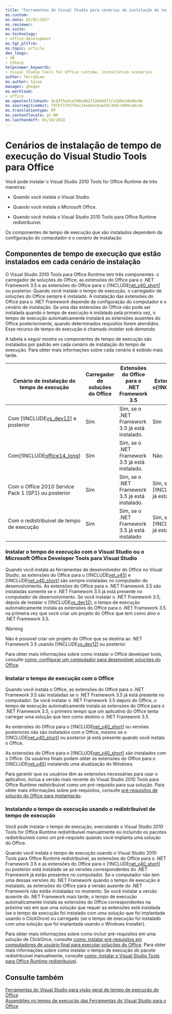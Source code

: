 ```yaml
---
title: "Ferramentas do Visual Studio para cenários de instalação de tempo de execução do Office | Microsoft Docs"
ms.custom: 
ms.date: 02/02/2017
ms.reviewer: 
ms.suite: 
ms.technology:
- office-development
ms.tgt_pltfrm: 
ms.topic: article
dev_langs:
- VB
- CSharp
helpviewer_keywords:
- Visual Studio Tools for Office runtime, installation scenarios
author: TerryGLee
ms.author: tglee
manager: ghogen
ms.workload:
- office
ms.openlocfilehash: 9c63f5e4cef88ed927326b69f1fa389e34b06c8b
ms.sourcegitcommit: f9fbf1f55f9ac14e4e5c6ae58c30dc1800ca6cda
ms.translationtype: MT
ms.contentlocale: pt-BR
ms.lasthandoff: 01/10/2018
---
```

# <a name="visual-studio-tools-for-office-runtime-installation-scenarios"></a>Cenários de instalação de tempo de execução do Visual Studio Tools para Office
  Você pode instalar o Visual Studio 2010 Tools for Office Runtime de três maneiras:  
  
-   Quando você instala o Visual Studio.  
  
-   Quando você instala o Microsoft Office.  
  
-   Quando você instala o Visual Studio 2010 Tools para Office Runtime redistribuível.  
  
 Os componentes de tempo de execução que são instalados dependem da configuração do computador e o cenário de instalação.  
  
## <a name="runtime-components-that-are-installed-in-each-installation-scenario"></a>Componentes de tempo de execução que estão instalados em cada cenário de instalação  
 O Visual Studio 2010 Tools para Office Runtime tem três componentes: o carregador de soluções do Office, as extensões do Office para o .NET Framework 3.5 e as extensões do Office para o [!INCLUDE[net_v40_short](../sharepoint/includes/net-v40-short-md.md)] ou posterior. Quando você instalar o tempo de execução, o carregador de soluções do Office sempre é instalado. A instalação das extensões do Office para o .NET Framework depende da configuração do computador e o cenário de instalação. Se uma das extensões do Office não pode ser instalada quando o tempo de execução é instalado pela primeira vez, o tempo de execução automaticamente instalará as extensões ausentes do Office posteriormente, quando determinados requisitos forem atendidos. Esse recurso de tempo de execução é chamado *instalar sob demanda*.  
  
 A tabela a seguir mostra os componentes de tempo de execução são instalados por padrão em cada cenário de instalação do tempo de execução. Para obter mais informações sobre cada cenário é exibido mais tarde.  
  
|Cenário de instalação do tempo de execução|Carregador de soluções do Office|Extensões do Office para o .NET Framework 3.5|Extensões do Office para o[!INCLUDE[net_v40_short](../sharepoint/includes/net-v40-short-md.md)]|Extensões do Office para o[!INCLUDE[net_v45](../vsto/includes/net-v45-md.md)]|  
|-----------------------------------|----------------------------|--------------------------------------------------|---------------------------------------------------------------------------------------|---------------------------------------------------------------------------|  
|Com [!INCLUDE[vs_dev12](../vsto/includes/vs-dev12-md.md)] e posterior|Sim|Sim, se o .NET Framework 3.5 já está instalado.|Sim|Sim|  
|Com[!INCLUDE[office14_long](../vsto/includes/office14-long-md.md)]|Sim|Sim, se o .NET Framework 3.5 já está instalado.|Não|Não|  
|Com o Office 2010 Service Pack 1 (SP1) ou posterior|Sim|Sim, se o .NET Framework 3.5 já está instalado.|Sim, se o [!INCLUDE[net_v40_short](../sharepoint/includes/net-v40-short-md.md)] já está instalado.|Não|  
|Com o redistribuível de tempo de execução|Sim|Sim, se o .NET Framework 3.5 já está instalado|Sim, se o [!INCLUDE[net_v40_short](../sharepoint/includes/net-v40-short-md.md)] já está instalado.|Sim, se o [!INCLUDE[net_v45](../vsto/includes/net-v45-md.md)] já está instalado.|  
  
### <a name="installing-the-runtime-with-visual-studio-or-the-microsoft-office-developer-tools-for-visual-studio"></a>Instalar o tempo de execução com o Visual Studio ou o Microsoft Office Developer Tools para Visual Studio  
 Quando você instala as ferramentas de desenvolvedor do Office no Visual Studio, as extensões do Office para o [!INCLUDE[net_v45](../vsto/includes/net-v45-md.md)] e [!INCLUDE[net_v40_short](../sharepoint/includes/net-v40-short-md.md)] são sempre instaladas no computador de desenvolvimento. As extensões do Office para o .NET Framework 3.5 são instaladas somente se o .NET Framework 3.5 já está presente no computador de desenvolvimento. Se você instalar o .NET Framework 3.5, depois de instalar o [!INCLUDE[vs_dev12](../vsto/includes/vs-dev12-md.md)], o tempo de execução automaticamente instala as extensões do Office para o .NET Framework 3.5 na primeira vez que você criar um projeto do Office que tem como alvo o .NET Framework 3.5.  
  
> [!WARNING]  
>  Não é possível criar um projeto do Office que se destina ao .NET Framework 3.5 usando [!INCLUDE[vs_dev12](../vsto/includes/vs-dev12-md.md)] ou posterior.  
  
 Para obter mais informações sobre como instalar o Office developer tools, consulte [como: configurar um computador para desenvolver soluções do Office](../vsto/how-to-configure-a-computer-to-develop-office-solutions.md).  
  
### <a name="installing-the-runtime-with-office"></a>Instalar o tempo de execução com o Office  
 Quando você instala o Office, as extensões do Office para o .NET Framework 3.5 são instaladas se o .NET Framework 3.5 já está presente no computador. Se você instalar o .NET Framework 3.5 depois do Office, o tempo de execução automaticamente instala as extensões do Office para o .NET Framework 3.5, o primeiro tempo que um aplicativo do Office tenta carregar uma solução que tem como destino o .NET Framework 3.5.  
  
 As extensões do Office para o [!INCLUDE[net_v40_short](../sharepoint/includes/net-v40-short-md.md)] ou versões posteriores não são instalados com o Office, mesmo se o [!INCLUDE[net_v40_short](../sharepoint/includes/net-v40-short-md.md)] ou posterior já está presente quando você instala o Office.  
  
 As extensões do Office para o [!INCLUDE[net_v40_short](../sharepoint/includes/net-v40-short-md.md)] são instalados com o Office. Os usuários finais podem obter as extensões do Office para o [!INCLUDE[net_v45](../vsto/includes/net-v45-md.md)] instalando uma atualização do Windows.  
  
 Para garantir que os usuários têm as extensões necessárias para usar o aplicativo, inclua a versão mais recente do Visual Studio 2010 Tools para Office Runtime redistribuível como um pré-requisito para sua solução. Para obter mais informações sobre pré-requisitos, consulte [pré-requisitos de solução do Office para implantação](http://msdn.microsoft.com/en-us/9f672809-43a3-40a1-9057-397ce3b5126e).  
  
### <a name="installing-the-runtime-by-using-the-runtime-redistributable"></a>Instalando o tempo de execução usando o redistribuível de tempo de execução  
 Você pode instalar o tempo de execução, executando o Visual Studio 2010 Tools for Office Runtime redistribuível manualmente ou incluindo os pacotes redistribuíveis como um pré-requisito quando você implanta uma solução do Office.  
  
 Quando você instala o tempo de execução usando o Visual Studio 2010 Tools para Office Runtime redistribuível, as extensões do Office para o .NET Framework 3.5 e as extensões do Office para o [!INCLUDE[net_v40_short](../sharepoint/includes/net-v40-short-md.md)] ou posterior está instalado se as versões correspondentes do .NET Framework já estão presentes no computador. Se o computador não tem uma dessas versões do .NET Framework quando o tempo de execução é instalado, as extensões do Office para a versão ausente do .NET Framework não estão instaladas no momento. Se você instalar a versão ausente do .NET Framework mais tarde, o tempo de execução automaticamente instala as extensões do Office correspondentes na próxima vez em que uma solução que requer as extensões está instalada (se o tempo de execução foi instalado com uma solução que foi implantada usando o ClickOnce) ou carregado (se o tempo de execução foi instalado com uma solução que foi implantada usando o Windows Installer).  
  
 Para obter mais informações sobre como incluir pré-requisitos em uma solução de ClickOnce, consulte [como: instalar pré-requisitos em computadores de usuário final para executar soluções do Office](http://msdn.microsoft.com/en-us/74dd2c52-838f-4abf-b2b4-4d7b0c2a0a98). Para obter mais informações sobre como instalar o tempo de execução do pacote redistribuível manualmente, consulte [como: instalar o Visual Studio Tools para Office Runtime redistribuível](../vsto/how-to-install-the-visual-studio-tools-for-office-runtime-redistributable.md).  
  
## <a name="see-also"></a>Consulte também  
 [Ferramentas do Visual Studio para visão geral de tempo de execução do Office](../vsto/visual-studio-tools-for-office-runtime-overview.md)   
 [Assemblies no tempo de execução das Ferramentas do Visual Studio para o Office](../vsto/assemblies-in-the-visual-studio-tools-for-office-runtime.md)  
  
  